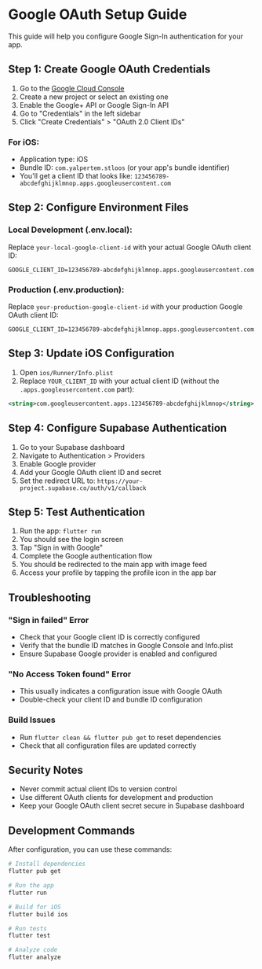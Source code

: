 # Google OAuth Setup Guide

This guide will help you configure Google Sign-In authentication for your app.

## Step 1: Create Google OAuth Credentials

1. Go to the [Google Cloud Console](https://console.cloud.google.com/)
2. Create a new project or select an existing one
3. Enable the Google+ API or Google Sign-In API
4. Go to "Credentials" in the left sidebar
5. Click "Create Credentials" > "OAuth 2.0 Client IDs"

### For iOS:
- Application type: iOS
- Bundle ID: `com.yalpertem.stloos` (or your app's bundle identifier)
- You'll get a client ID that looks like: `123456789-abcdefghijklmnop.apps.googleusercontent.com`

## Step 2: Configure Environment Files

### Local Development (.env.local):
Replace `your-local-google-client-id` with your actual Google OAuth client ID:
```
GOOGLE_CLIENT_ID=123456789-abcdefghijklmnop.apps.googleusercontent.com
```

### Production (.env.production):
Replace `your-production-google-client-id` with your production Google OAuth client ID:
```
GOOGLE_CLIENT_ID=123456789-abcdefghijklmnop.apps.googleusercontent.com
```

## Step 3: Update iOS Configuration

1. Open `ios/Runner/Info.plist`
2. Replace `YOUR_CLIENT_ID` with your actual client ID (without the `.apps.googleusercontent.com` part):
```xml
<string>com.googleusercontent.apps.123456789-abcdefghijklmnop</string>
```

## Step 4: Configure Supabase Authentication

1. Go to your Supabase dashboard
2. Navigate to Authentication > Providers
3. Enable Google provider
4. Add your Google OAuth client ID and secret
5. Set the redirect URL to: `https://your-project.supabase.co/auth/v1/callback`

## Step 5: Test Authentication

1. Run the app: `flutter run`
2. You should see the login screen
3. Tap "Sign in with Google"
4. Complete the Google authentication flow
5. You should be redirected to the main app with image feed
6. Access your profile by tapping the profile icon in the app bar

## Troubleshooting

### "Sign in failed" Error
- Check that your Google client ID is correctly configured
- Verify that the bundle ID matches in Google Console and Info.plist
- Ensure Supabase Google provider is enabled and configured

### "No Access Token found" Error
- This usually indicates a configuration issue with Google OAuth
- Double-check your client ID and bundle ID configuration

### Build Issues
- Run `flutter clean && flutter pub get` to reset dependencies
- Check that all configuration files are updated correctly

## Security Notes

- Never commit actual client IDs to version control
- Use different OAuth clients for development and production
- Keep your Google OAuth client secret secure in Supabase dashboard

## Development Commands

After configuration, you can use these commands:

```bash
# Install dependencies
flutter pub get

# Run the app
flutter run

# Build for iOS
flutter build ios

# Run tests
flutter test

# Analyze code
flutter analyze
```